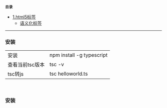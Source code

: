 **`目录`**

- [1.html5标签](#html5标签)
	+ [语义化标签](#语义化标签)

---
<h3 id="安装">安装</h3>
<table>
  <tbody>
    <tr>
      <td>安装</td>
      <td>npm install -g typescript</td>
    </tr>
    <tr>
      <td>查看当前tsc版本</td>
      <td>tsc -v</td>
    </tr>
    <tr>
      <td>tsc转js</td>
      <td>tsc helloworld.ts</td>
    </tr>
  </tbody>
</table>

<br>


<h3 id="安装">安装</h3>
